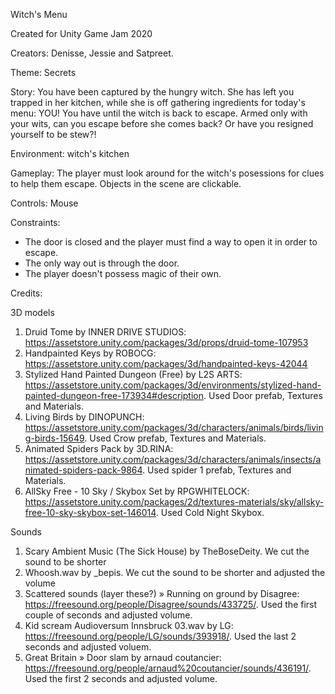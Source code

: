 Witch's Menu

Created for Unity Game Jam 2020

Creators: Denisse, Jessie and Satpreet.

Theme: Secrets

Story: You have been captured by the hungry witch. She has left you trapped in her kitchen, while she is off gathering ingredients for today's menu: YOU!
You have until the witch is back to escape. Armed only with your wits, can you escape before she comes back? Or have you resigned yourself to be stew?!

Environment: witch's kitchen

Gameplay: The player must look around for the witch's posessions for clues to help them escape. Objects in the scene are clickable.

Controls: Mouse

Constraints: 
- The door is closed and the player must find a way to open it in order to escape.
- The only way out is through the door.
- The player doesn't possess magic of their own.

Credits:

3D models
1. Druid Tome by INNER DRIVE STUDIOS: https://assetstore.unity.com/packages/3d/props/druid-tome-107953
2. Handpainted Keys by ROBOCG: https://assetstore.unity.com/packages/3d/handpainted-keys-42044
3. Stylized Hand Painted Dungeon (Free) by L2S ARTS: https://assetstore.unity.com/packages/3d/environments/stylized-hand-painted-dungeon-free-173934#description. Used Door prefab, Textures and Materials.
4. Living Birds by DINOPUNCH: https://assetstore.unity.com/packages/3d/characters/animals/birds/living-birds-15649. Used Crow prefab, Textures and Materials.
5. Animated Spiders Pack by 3D.RINA: https://assetstore.unity.com/packages/3d/characters/animals/insects/animated-spiders-pack-9864. Used spider 1 prefab, Textures and Materials.
6. AllSky Free - 10 Sky / Skybox Set by RPGWHITELOCK: https://assetstore.unity.com/packages/2d/textures-materials/sky/allsky-free-10-sky-skybox-set-146014. Used Cold Night Skybox.

Sounds
1. Scary Ambient Music (The Sick House) by TheBoseDeity. We cut the sound to be shorter
2. Whoosh.wav by _bepis. We cut the sound to be shorter and adjusted the volume
3. Scattered sounds (layer these?) » Running on ground by Disagree: https://freesound.org/people/Disagree/sounds/433725/. Used the first couple of seconds and adjusted volume.
4. Kid scream Audioversum Innsbruck 03.wav by LG: https://freesound.org/people/LG/sounds/393918/. Used the last 2 seconds and adjusted voluem.
5. Great Britain » Door slam by arnaud coutancier: https://freesound.org/people/arnaud%20coutancier/sounds/436191/. Used the first 2 seconds and adjusted volume.

